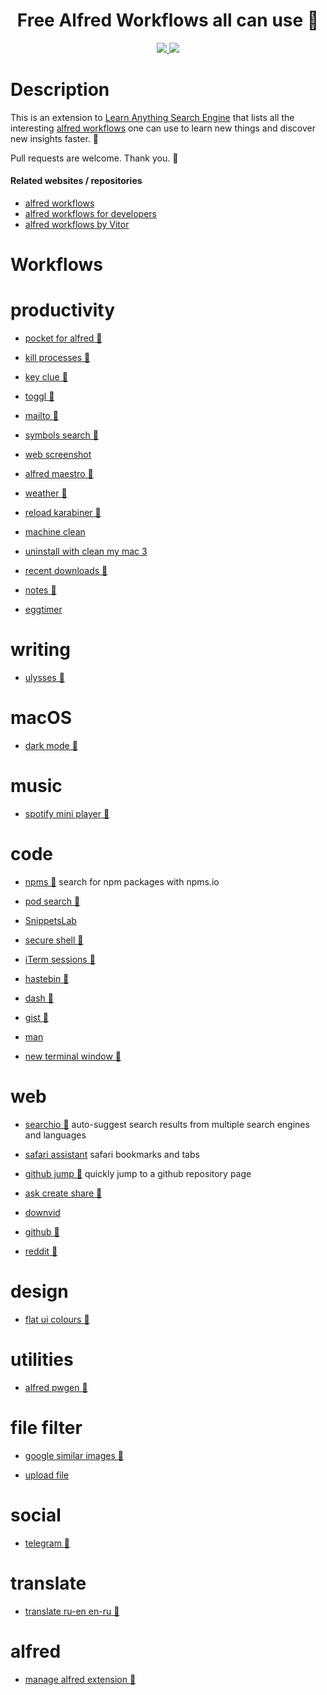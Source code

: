 <h1 align="center"> Free Alfred Workflows all can use 🎩 </h1>

<div align="center">
<a href="https://www.patreon.com/learnanything">
		<img src="https://img.shields.io/badge/Say%20Thanks-💗-ff69b4.svg">
	</a>
	<a href="https://github.com/learn-anything/alfred-workflows/blob/master/LICENSE">
		<img src="https://img.shields.io/pypi/l/pipenv.svg">
	</a>
</div>

# Description 


This is an extension to [Learn Anything Search Engine](https://learn-anything.xyz/) that lists all the interesting [alfred workflows](https://www.alfredapp.com/workflows/) one can use to learn new things and discover new insights faster. 🔭

Pull requests are welcome. Thank you. 💙


#### Related websites / repositories 

- [alfred workflows](https://github.com/zenorocha/alfred-workflows)
- [alfred workflows for developers](https://github.com/willfarrell/alfred-workflows)
- [alfred workflows by Vitor](https://github.com/vitorgalvao/alfred-workflows)


# Workflows


# productivity


- [pocket for alfred 🐙](https://github.com/fniephaus/alfred-pocket)

- [kill processes 🐙](https://github.com/ngreenstein/alfred-process-killer)

- [key clue 🐙](https://github.com/zhaocai/alfred2-keylue-workflow)

- [toggl 🐙](https://github.com/jason0x43/alfred-toggl)

- [mailto 🐙](https://github.com/deanishe/alfred-mailto)

- [symbols search 🐙](https://github.com/bevesce/unicode-symbols-search)

- [web screenshot](https://www.alfredforum.com/topic/8385-webscreenshot-%E2%80%94-take-screenshots-directly-to-the-web/)

- [alfred maestro 🐙](https://github.com/iansinnott/alfred-maestro)

- [weather 🐙](https://github.com/jason0x43/alfred-weather)

- [reload karabiner 🐙](https://github.com/nikitavoloboev/alfred-karabiner)

- [machine clean](http://www.packal.org/workflow/machineclean)

- [uninstall with clean my mac 3](http://www.packal.org/workflow/uninstall-cleanmymac-3)

- [recent downloads 🐙](https://github.com/ddjfreedom/recent-downloads-alfred-v2)

- [notes 🐙](https://github.com/surrealroad/alfred-notes)

- [eggtimer](http://www.packal.org/workflow/eggtimer-2)


# writing


- [ulysses 🐙](https://github.com/robwalton/alfred-ulysses-workflow)


# macOS


- [dark mode 🐙](https://github.com/sindresorhus/alfred-dark-mode)


# music


- [spotify mini player 🐙](https://github.com/vdesabou/alfred-spotify-mini-player)


# code


- [npms 🐙](https://github.com/sindresorhus/alfred-npms)
  search for npm packages with npms.io

- [pod search 🐙](https://github.com/BenchR267/Pod-Search-Alfred)

- [SnippetsLab](https://www.renfei.org/snippets-lab/manual/mac/tips-and-tricks/alfred-integration.html)

- [secure shell 🐙](https://github.com/deanishe/alfred-ssh)

- [iTerm sessions 🐙](https://github.com/madvas/alfred-iterm-sessions)

- [hastebin 🐙](https://github.com/jvandyke/alfred-hastebin)

- [dash 🐙](https://github.com/Kapeli/Dash-Alfred-Workflow)

- [gist 🐙](https://github.com/danielecook/gist-alfred)

- [man](https://www.alfredforum.com/topic/1071-unix-man-page-workflow/)

- [new terminal window 🐙](https://github.com/miromannino/alfred-new-terminal-window)


# web


- [searchio 🐙](https://github.com/deanishe/alfred-searchio)
  auto-suggest search results from multiple search engines and languages

- [safari assistant](https://git.deanishe.net/deanishe/alfred-safari-assistant)
  safari bookmarks and tabs

- [github jump 🐙](https://github.com/lox/alfred-github-jump)
  quickly jump to a github repository page

- [ask create share 🐙](https://github.com/nikitavoloboev/alfred-ask-create-share)

- [downvid](http://www.packal.org/workflow/downvid)

- [github 🐙](https://github.com/gharlan/alfred-github-workflow)

- [reddit 🐙](https://github.com/deanishe/alfred-reddit)


# design


- [flat ui colours 🐙](https://github.com/mi-ca/alfredapp_flatuicolors_workflow)


# utilities


- [alfred pwgen 🐙](https://github.com/deanishe/alfred-pwgen)


# file filter


- [google similar images 🐙](https://github.com/deanishe/alfred-similar-image-search)

- [upload file](http://www.packal.org/workflow/uploadfile)


# social


- [telegram 🐙](https://github.com/Jamesits/alfred-workflow-telegram)


# translate


- [translate ru-en en-ru 🐙](https://github.com/podgorniy/alfred-translate)


# alfred


- [manage alfred extension 🐙](https://github.com/jmjeong/alfred-extension)

